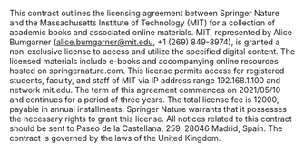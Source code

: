 This contract outlines the licensing agreement between Springer Nature and the Massachusetts Institute of Technology (MIT) for a collection of academic books and associated online materials. MIT, represented by Alice Bumgarner (alice.bumgarner@mit.edu, +1 (269) 849-3974), is granted a non-exclusive license to access and utilize the specified digital content. The licensed materials include e-books and accompanying online resources hosted on springernature.com. This license permits access for registered students, faculty, and staff of MIT via IP address range 192.168.1.100 and network mit.edu. The term of this agreement commences on 2021/05/10 and continues for a period of three years. The total license fee is 12000, payable in annual installments. Springer Nature warrants that it possesses the necessary rights to grant this license. All notices related to this contract should be sent to Paseo de la Castellana, 259, 28046 Madrid, Spain. The contract is governed by the laws of the United Kingdom.
